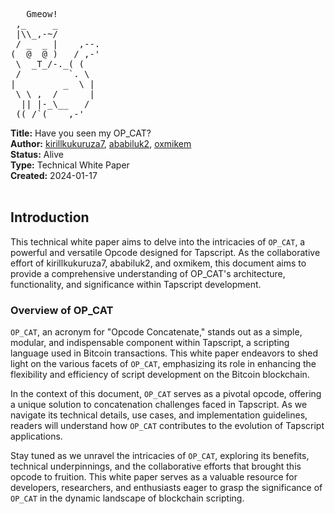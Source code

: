 <pre>   Gmeow!
 ,_     _
 |\\_,-~/
 / _  _ |    ,--.
(  @  @ )   / ,-'
 \  _T_/-._( (
 /         `. \
|         _  \ |
 \ \ ,  /      |
  || |-_\__   /
 ((_/`(____,-'        
</pre>


**Title:** Have you seen my OP_CAT? <br>
**Author:** [kirillkukuruza7](https://twitter.com/kirillkukuruza7),
[ababiluk2](https://twitter.com/ababiluk2),
[oxmikem](https://twitter.com/oxmikem)<br>
**Status:** Alive<br>
**Type:** Technical White Paper<br>
**Created:** 2024-01-17<br>
<br>
## **Introduction** <br>

This technical white paper aims to delve into the intricacies of `OP_CAT`, a powerful and versatile Opcode designed for Tapscript. As the collaborative effort of kirillkukuruza7, ababiluk2, and oxmikem, this document aims to provide a comprehensive understanding of OP_CAT's architecture, functionality, and significance within Tapscript development.<br>

### **Overview of OP_CAT** <br>

`OP_CAT`, an acronym for "Opcode Concatenate," stands out as a simple, modular, and indispensable component within Tapscript, a scripting language used in Bitcoin transactions. This white paper endeavors to shed light on the various facets of `OP_CAT`, emphasizing its role in enhancing the flexibility and efficiency of script development on the Bitcoin blockchain.<br>

In the context of this document, `OP_CAT` serves as a pivotal opcode, offering a unique solution to concatenation challenges faced in Tapscript. As we navigate its technical details, use cases, and implementation guidelines, readers will understand how `OP_CAT` contributes to the evolution of Tapscript applications.

Stay tuned as we unravel the intricacies of `OP_CAT`, exploring its benefits, technical underpinnings, and the collaborative efforts that brought this opcode to fruition. This white paper serves as a valuable resource for developers, researchers, and enthusiasts eager to grasp the significance of `OP_CAT` in the dynamic landscape of blockchain scripting.

